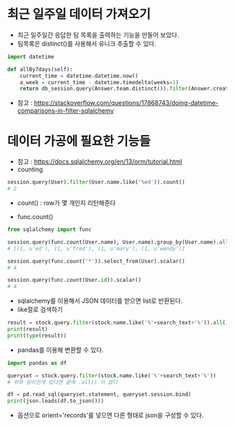 # 최근 일주일 데이터 가져오기

- 최근 일주일간 응답한 팀 목록을 출력하는 기능을 만들어 보았다.
- 팀목록은 distinct()를 사용해서 유니크 추출할 수 있다.

```python
import datetime

def allBy7days(self):
    current_time = datetime.datetime.now()
    a_week = current_time - datetime.timedelta(weeks=1)
    return db_session.query(Answer.team.distinct()).filter(Answer.created_at > a_week).all()
```
- 참고 : https://stackoverflow.com/questions/17868743/doing-datetime-comparisons-in-filter-sqlalchemy

# 데이터 가공에 필요한 기능들
- 참고 : https://docs.sqlalchemy.org/en/13/orm/tutorial.html
- counting
```python
session.query(User).filter(User.name.like('%ed')).count()
# 2
```
  + count() : row가 몇 개인지 리턴해준다

- func.count()
```python
from sqlalchemy import func

session.query(func.count(User.name), User.name).group_by(User.name).all()
# [(1, u'ed'), (1, u'fred'), (1, u'mary'), (1, u'wendy')]

session.query(func.count('*')).select_from(User).scalar()
# 4

session.query(func.count(User.id)).scalar()
# 4

```

- sqlalchemy를 이용해서 JSON 데이터를 받으면 list로 반환된다.
- like절로 검색하기
```Python
result = stock.query.filter(stock.name.like('%'+search_text+'%')).all()
print(result)
print(type(result))
```

- pandas를 이용해 변환할 수 있다.
```python
import pandas as df

queryset = stock.query.filter(stock.name.like('%'+search_text+'%'))
# 위와 달라진게 있다면 끝에 .all() 이 없다

df = pd.read_sql(queryset.statement, queryset.session.bind)
print(json.loads(df.to_json()))
```
- 옵션으로 orient='records'를 넣으면 다른 형태로 json을 구성할 수 있다.
